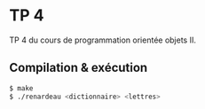 # TP 4

TP 4 du cours de programmation orientée objets II.

## Compilation & exécution

```bash
$ make
$ ./renardeau <dictionnaire> <lettres>
```
